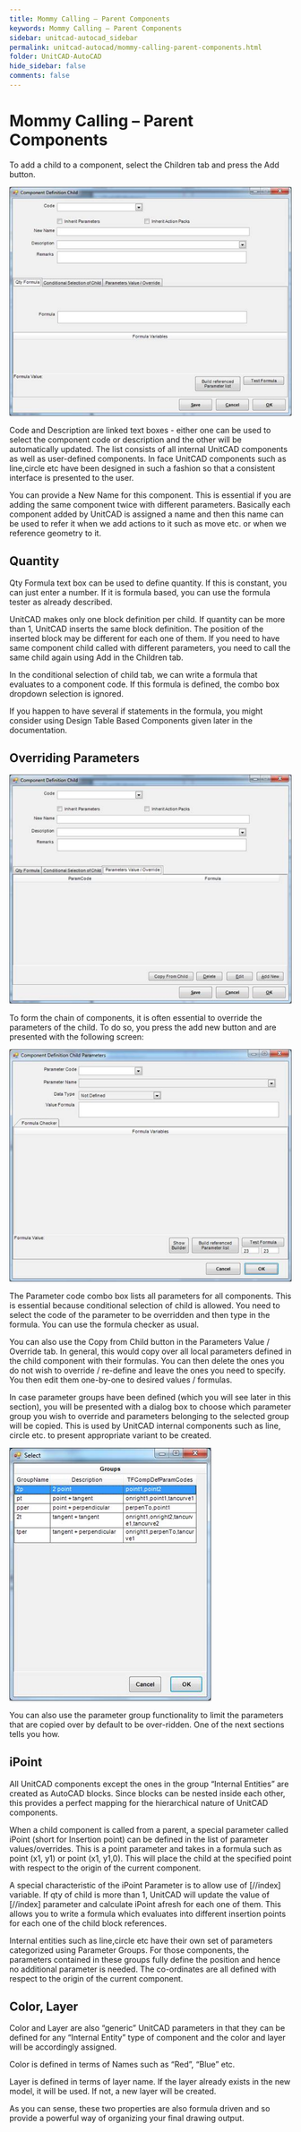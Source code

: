 ```yaml
---
title: Mommy Calling – Parent Components
keywords: Mommy Calling – Parent Components
sidebar: unitcad-autocad_sidebar
permalink: unitcad-autocad/mommy-calling-parent-components.html
folder: UnitCAD-AutoCAD
hide_sidebar: false
comments: false
---
```

# Mommy Calling – Parent Components



To add a child to a component, select the Children tab and press the Add button.

![](/images/mommy-calling-component-def.jpg)

Code and Description are linked text boxes - either one can be used to select the component code or description and the other will be automatically updated. The list consists of all internal UnitCAD components as well as user-defined components. In face UnitCAD components such as line,circle etc have been designed in such a fashion so that a consistent interface is presented to the user.

You can provide a New Name for this component. This is essential if you are adding the same component twice with different parameters. Basically each component added by UnitCAD is assigned a name and then this name can be used to refer it when we add actions to it such as move etc. or when we reference geometry to it.

## Quantity



Qty Formula text box can be used to define quantity. If this is constant, you can just enter a number. If it is formula based, you can use the formula tester as already described.

UnitCAD makes only one block definition per child. If quantity can be more than 1, UnitCAD inserts the same block definition. The position of the inserted block may be different for each one of them. If you need to have same component child called with different parameters, you need to call the same child again using Add in the Children tab.

In the conditional selection of child tab, we can write a formula that evaluates to a component code. If this formula is defined, the combo box dropdown selection is ignored.

If you happen to have several if statements in the formula, you might consider using Design Table Based Components given later in the documentation.


## Overriding Parameters

![](/images/overriding-parameter-compo-def-child.jpg)

To form the chain of components, it is often essential to override the parameters of the child. To do so, you press the add new button and are presented with the following screen:

![](/images/overriding-parameter-compo-def-child-parameter.jpg)

The Parameter code combo box lists all parameters for all components. This is essential because conditional selection of child is allowed.  You need to select the code of the parameter to be overridden and then type in the formula. You can use the formula checker as usual.

You can also use the Copy from Child button in the Parameters Value / Override tab. In general, this would copy over all local parameters defined in the child component with their formulas. You can then delete the ones you do not wish to override / re-define and leave the ones you need to specify. You then edit them one-by-one to desired values / formulas.

In case parameter groups have been defined (which you will see later in this section), you will be presented with a dialog box to choose which parameter group you wish to override and parameters belonging to the selected group will be copied. This is used by UnitCAD internal components such as line, circle etc. to present appropriate variant to be created.

![](/images/overriding-parameter-select.jpg)

You can also use the parameter group functionality to limit the parameters that are copied over by default to be over-ridden. One of the next sections tells you how.

## iPoint



All UnitCAD components except the ones in the group “Internal Entities” are created as AutoCAD blocks. Since blocks can be nested inside each other, this provides a perfect mapping for the hierarchical nature of UnitCAD components.

When a child component is called from a parent, a special parameter called iPoint (short for Insertion point) can be defined in the list of parameter values/overrides. This is a point parameter and takes in a formula such as point (x1, y1) or point (x1, y1,0). This will place the child at the specified point with respect to the origin of the current component.

A special characteristic of the iPoint Parameter is to allow use of [//index] variable. If qty of child is more than 1, UnitCAD will update the value of [//index] parameter and calculate iPoint afresh for each one of them. This allows you to write a formula which evaluates into different insertion points for each one of the child block references.

Internal entities such as line,circle etc have their own set of parameters categorized using Parameter Groups. For those components, the parameters contained in these groups fully define the position and hence no additional parameter is needed. The co-ordinates are all defined with respect to the origin of the current component.

## Color, Layer



Color and Layer are also “generic” UnitCAD parameters in that they can be defined for any “Internal Entity” type of component and the color and layer will be accordingly assigned.

Color is defined in terms of Names such as “Red”, “Blue” etc.

Layer is defined in terms of layer name. If the layer already exists in the new model, it will be used. If not, a new layer will be created.

As you can sense, these two properties are also formula driven and so provide a powerful way of organizing your final drawing output.